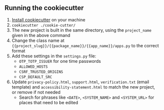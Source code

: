 ## Running the cookiecutter

1. [Install cookiecutter](https://pypi.org/project/cookiecutter/) on your machine
2. `cookiecutter ./cookie-cutter/`
3. The new project is built in the same directory, using the `project_name` given in the above command
4. Change the class name at `{{project_slug}}/{{package_name}}/{{app_name}}/apps.py` to the correct format
5. Add these settings in the `settings.py` file:
   - `OTP_TOTP_ISSUER` for one time passwords
   - `ALLOWED_HOSTS`
   - `CSRF_TRUSTED_ORIGINS`
   - `CSP_DEFAULT_SRC`
6. Update `privacy-policy.html`, `support.html`, `verification.txt` (email template) and `accessibility-statement.html` to match the new project, or remove if not needed
   - Search for phrases like `<DATE>`, `<SYSTEM_NAME>` and `<SYSTEM_URL>` for places that need to be edited
